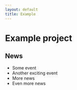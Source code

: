```yaml
---
layout: default
title: Example
---
```


# Example project

## News

- Some event
- Another exciting event
- More news
- Even more news
